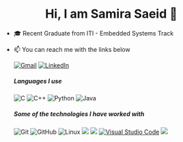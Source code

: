 
<h1 align="center" > Hi, I am Samira Saeid 👋</h1>

- 🎓 Recent Graduate from ITI - Embedded Systems Track
- :mailbox: You can reach me with the links below
  
    [![Gmail](https://img.shields.io/badge/-GMAIL-D14836?style=for-the-badge&logo=gmail&logoColor=white)](mailto:samirasaeid264@gmail.com)
    [![LinkedIn](https://img.shields.io/badge/-LINKEDIN-0077B5?style=for-the-badge&logo=linkedin&logoColor=white)](https://www.linkedin.com/in/samira-saeid-462008164/)

  ##### Languages I use
  ![C](https://img.shields.io/badge/-C-000000?style=flat&logo=c)
  ![C++](https://img.shields.io/badge/-C++-000000?style=flat&logo=c%2B%2B)
  ![Python](https://img.shields.io/badge/-Python-000000?style=flat&logo=python)
  ![Java](https://img.shields.io/badge/-Java-000000?style=flat&logo=java)

  ##### Some of the technologies I have worked with
  ![Git](https://img.shields.io/badge/-Git-222222?style=flat&logo=git&logoColor=F05032)
  ![GitHub](https://img.shields.io/badge/-GitHub-222222?style=flat&logo=github&logoColor=181717)
  ![Linux](https://img.shields.io/badge/-Linux-222222?style=flat&logo=linux&logoColor=FCC624)
  ![](https://img.shields.io/badge/-Qt-222222?style=flat&logo=Qt&logoColor=FCC624)
  ![](https://img.shields.io/badge/-Eclipse-222222?style=flat&logo=Eclipse&logoColor=FCC624)
  [![Visual Studio Code](https://img.shields.io/badge/-VSCode-222222?style=flat&logo=visual-studio-code&logoColor=007ACC)](https://github.com/microsoft/vscode)
  ![](https://img.shields.io/badge/-Altium-222222?style=flat&logo=Altium&logoColor=FCC624)
  
  
